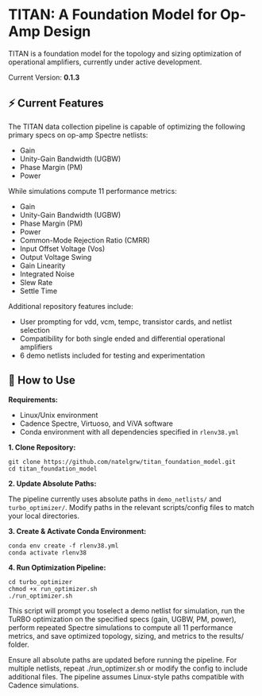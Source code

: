 # TITAN: A Foundation Model for Op-Amp Design

TITAN is a foundation model for the topology and sizing optimization of operational amplifiers, currently under active development.

Current Version: **0.1.3**

## ⚡ Current Features

The TITAN data collection pipeline is capable of optimizing the following primary specs on op-amp Spectre netlists:  

- Gain  
- Unity-Gain Bandwidth (UGBW)  
- Phase Margin (PM)  
- Power  

While simulations compute 11 performance metrics:  

- Gain  
- Unity-Gain Bandwidth (UGBW)
- Phase Margin (PM)  
- Power  
- Common-Mode Rejection Ratio (CMRR)  
- Input Offset Voltage (Vos)  
- Output Voltage Swing  
- Gain Linearity  
- Integrated Noise  
- Slew Rate  
- Settle Time  

Additional repository features include:

- User prompting for vdd, vcm, tempc, transistor cards, and netlist selection
- Compatibility for both single ended and differential operational amplifiers
- 6 demo netlists included for testing and experimentation

## 📖 How to Use

**Requirements:** 
- Linux/Unix environment
- Cadence Spectre, Virtuoso, and ViVA software
- Conda environment with all dependencies specified in `rlenv38.yml`

**1. Clone Repository:**

  ```
  git clone https://github.com/natelgrw/titan_foundation_model.git
  cd titan_foundation_model
  ```

**2. Update Absolute Paths:**
   
   The pipeline currently uses absolute paths in `demo_netlists/` and `turbo_optimizer/`. Modify paths in the relevant scripts/config files to match your local directories.
   
**3. Create & Activate Conda Environment:**

  ```
  conda env create -f rlenv38.yml
  conda activate rlenv38
  ```

**4. Run Optimization Pipeline:**

  ```
  cd turbo_optimizer
  chmod +x run_optimizer.sh
  ./run_optimizer.sh
  ```
  
  This script will prompt you toselect a demo netlist for simulation, run the TuRBO optimization on the specified specs (gain, UGBW, PM, power), perform repeated Spectre simulations to compute all 11 performance metrics, and save optimized topology, sizing, and metrics to the results/ folder.
  
  Ensure all absolute paths are updated before running the pipeline. For multiple netlists, repeat ./run_optimizer.sh or modify the config to include additional files. The pipeline assumes Linux-style paths compatible with Cadence simulations.
